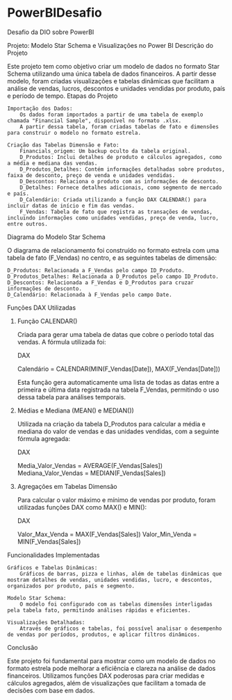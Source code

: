 # PowerBIDesafio
Desafio da DIO sobre PowerBI

Projeto: Modelo Star Schema e Visualizações no Power BI
Descrição do Projeto

Este projeto tem como objetivo criar um modelo de dados no formato Star Schema utilizando uma única tabela de dados financeiros. A partir desse modelo, foram criadas visualizações e tabelas dinâmicas que facilitam a análise de vendas, lucros, descontos e unidades vendidas por produto, país e período de tempo.
Etapas do Projeto

    Importação dos Dados:
        Os dados foram importados a partir de uma tabela de exemplo chamada "Financial Sample", disponível no formato .xlsx.
        A partir dessa tabela, foram criadas tabelas de fato e dimensões para construir o modelo no formato estrela.

    Criação das Tabelas Dimensão e Fato:
        Financials_origem: Um backup oculto da tabela original.
        D_Produtos: Inclui detalhes de produto e cálculos agregados, como a média e mediana das vendas.
        D_Produtos_Detalhes: Contém informações detalhadas sobre produtos, faixa de desconto, preço de venda e unidades vendidas.
        D_Descontos: Relaciona o produto com as informações de desconto.
        D_Detalhes: Fornece detalhes adicionais, como segmento de mercado e país.
        D_Calendário: Criada utilizando a função DAX CALENDAR() para incluir datas de início e fim das vendas.
        F_Vendas: Tabela de fato que registra as transações de vendas, incluindo informações como unidades vendidas, preço de venda, lucro, entre outros.

Diagrama do Modelo Star Schema

O diagrama de relacionamento foi construído no formato estrela com uma tabela de fato (F_Vendas) no centro, e as seguintes tabelas de dimensão:

    D_Produtos: Relacionada a F_Vendas pelo campo ID_Produto.
    D_Produtos_Detalhes: Relacionada a D_Produtos pelo campo ID_Produto.
    D_Descontos: Relacionada a F_Vendas e D_Produtos para cruzar informações de desconto.
    D_Calendário: Relacionada à F_Vendas pelo campo Date.

Funções DAX Utilizadas
1. Função CALENDAR()

    Criada para gerar uma tabela de datas que cobre o período total das vendas. A fórmula utilizada foi:

    DAX

    Calendário = CALENDAR(MIN(F_Vendas[Date]), MAX(F_Vendas[Date]))

    Esta função gera automaticamente uma lista de todas as datas entre a primeira e última data registrada na tabela F_Vendas, permitindo o uso dessa tabela para análises temporais.

2. Médias e Mediana (MEAN() e MEDIAN())

    Utilizada na criação da tabela D_Produtos para calcular a média e mediana do valor de vendas e das unidades vendidas, com a seguinte fórmula agregada:

    DAX

    Media_Valor_Vendas = AVERAGE(F_Vendas[Sales])
    Mediana_Valor_Vendas = MEDIAN(F_Vendas[Sales])

3. Agregações em Tabelas Dimensão

    Para calcular o valor máximo e mínimo de vendas por produto, foram utilizadas funções DAX como MAX() e MIN():

    DAX

    Valor_Max_Venda = MAX(F_Vendas[Sales])
    Valor_Min_Venda = MIN(F_Vendas[Sales])

Funcionalidades Implementadas

    Gráficos e Tabelas Dinâmicas:
        Gráficos de barras, pizza e linhas, além de tabelas dinâmicas que mostram detalhes de vendas, unidades vendidas, lucro, e descontos, organizados por produto, país e segmento.

    Modelo Star Schema:
        O modelo foi configurado com as tabelas dimensões interligadas pela tabela fato, permitindo análises rápidas e eficientes.

    Visualizações Detalhadas:
        Através de gráficos e tabelas, foi possível analisar o desempenho de vendas por períodos, produtos, e aplicar filtros dinâmicos.

Conclusão

Este projeto foi fundamental para mostrar como um modelo de dados no formato estrela pode melhorar a eficiência e clareza na análise de dados financeiros. Utilizamos funções DAX poderosas para criar medidas e cálculos agregados, além de visualizações que facilitam a tomada de decisões com base em dados.
